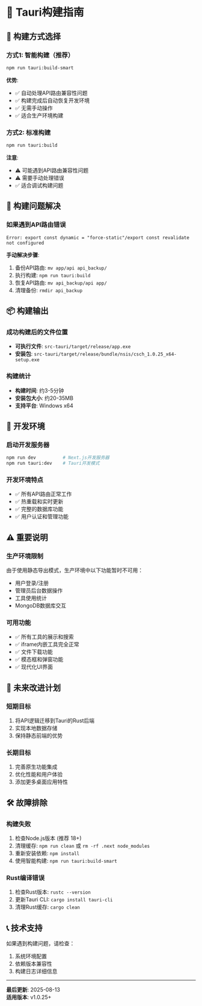 # 🔨 Tauri构建指南

## 🎯 构建方式选择

### 方式1: 智能构建（推荐）
```bash
npm run tauri:build-smart
```
**优势**:
- ✅ 自动处理API路由兼容性问题
- ✅ 构建完成后自动恢复开发环境
- ✅ 无需手动操作
- ✅ 适合生产环境构建

### 方式2: 标准构建
```bash
npm run tauri:build
```
**注意**:
- ⚠️ 可能遇到API路由兼容性问题
- ⚠️ 需要手动处理错误
- ✅ 适合调试构建问题

## 🔧 构建问题解决

### 如果遇到API路由错误
```
Error: export const dynamic = "force-static"/export const revalidate not configured
```

**手动解决步骤**:
1. 备份API路由: `mv app/api api_backup/`
2. 执行构建: `npm run tauri:build`
3. 恢复API路由: `mv api_backup/api app/`
4. 清理备份: `rmdir api_backup`

## 📦 构建输出

### 成功构建后的文件位置
- **可执行文件**: `src-tauri/target/release/app.exe`
- **安装包**: `src-tauri/target/release/bundle/nsis/csch_1.0.25_x64-setup.exe`

### 构建统计
- **构建时间**: 约3-5分钟
- **安装包大小**: 约20-35MB
- **支持平台**: Windows x64

## 🚀 开发环境

### 启动开发服务器
```bash
npm run dev          # Next.js开发服务器
npm run tauri:dev    # Tauri开发模式
```

### 开发环境特点
- ✅ 所有API路由正常工作
- ✅ 热重载和实时更新
- ✅ 完整的数据库功能
- ✅ 用户认证和管理功能

## ⚠️ 重要说明

### 生产环境限制
由于使用静态导出模式，生产环境中以下功能暂时不可用：
- 用户登录/注册
- 管理员后台数据操作
- 工具使用统计
- MongoDB数据库交互

### 可用功能
- ✅ 所有工具的展示和搜索
- ✅ iframe内嵌工具完全正常
- ✅ 文件下载功能
- ✅ 模态框和弹窗功能
- ✅ 现代化UI界面

## 🔄 未来改进计划

### 短期目标
1. 将API逻辑迁移到Tauri的Rust后端
2. 实现本地数据存储
3. 保持静态前端的优势

### 长期目标
1. 完善原生功能集成
2. 优化性能和用户体验
3. 添加更多桌面应用特性

## 🛠️ 故障排除

### 构建失败
1. 检查Node.js版本 (推荐 18+)
2. 清理缓存: `npm run clean` 或 `rm -rf .next node_modules`
3. 重新安装依赖: `npm install`
4. 使用智能构建: `npm run tauri:build-smart`

### Rust编译错误
1. 检查Rust版本: `rustc --version`
2. 更新Tauri CLI: `cargo install tauri-cli`
3. 清理Rust缓存: `cargo clean`

## 📞 技术支持

如果遇到构建问题，请检查：
1. 系统环境配置
2. 依赖版本兼容性
3. 构建日志详细信息

---
**最后更新**: 2025-08-13  
**适用版本**: v1.0.25+
